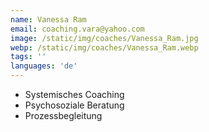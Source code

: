 ```yaml
---
name: Vanessa Ram
email: coaching.vara@yahoo.com
image: /static/img/coaches/Vanessa_Ram.jpg
webp: /static/img/coaches/Vanessa_Ram.webp
tags: ''
languages: 'de'
---
```


<ul><li>Systemisches Coaching</li><li>Psychosoziale Beratung</li><li>Prozessbegleitung</li></ul>